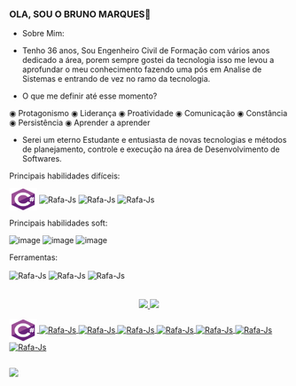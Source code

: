 ### OLA, SOU O BRUNO MARQUES👋
- Sobre Mim:
- Tenho 36 anos, Sou Engenheiro Civil de Formação com vários anos dedicado a área, porem sempre
 gostei da tecnologia isso me levou a aprofundar o meu conhecimento fazendo 
 uma pós em Analise de Sistemas e entrando de vez no ramo da tecnologia.

- O que me definir até esse momento?

◉ Protagonismo ◉ Liderança ◉ Proatividade ◉ Comunicação ◉ Constância 
◉ Persistência ◉ Aprender a aprender

- Serei um eterno Estudante e entusiasta de novas tecnologias e métodos de planejamento, 
controle e execução na área de Desenvolvimento de Softwares.


Principais habilidades difíceis:
<div style="display: inline_block">
  <img align="center" alt="Rafa-Js" height="40" width="50" src="https://raw.githubusercontent.com/devicons/devicon/master/icons/csharp/csharp-original.svg">
 <img align="center" alt="Rafa-Js" height="40" width="50"<img src="https://cdn.jsdelivr.net/gh/devicons/devicon/icons/microsoftsqlserver/microsoftsqlserver-plain.svg" /> 
   <img align="center" alt="Rafa-Js" height="40" width="50"<img src="https://cdn.jsdelivr.net/gh/devicons/devicon/icons/postgresql/postgresql-original.svg" />
   <img align="center" alt="Rafa-Js" height="50" width="60"<img
src="https://cdn.jsdelivr.net/gh/devicons/devicon/icons/mysql/mysql-original-wordmark.svg" /> 
  
</div>



Principais habilidades soft:
 
![image](https://user-images.githubusercontent.com/83646647/145912309-01bc78fb-1eb2-4baa-8d6e-d4bc7267de9d.png) ![image](https://user-images.githubusercontent.com/83646647/145912193-e3635fbe-8840-493f-bf0b-a778c6d6e059.png) ![image](https://user-images.githubusercontent.com/83646647/145912421-1b488ecf-2aba-4b18-bae5-338631298db6.png)



Ferramentas:
<div style="display: inline_block">
 <img align="center" alt="Rafa-Js" height="40" width="50"
 src="https://cdn.jsdelivr.net/gh/devicons/devicon/icons/visualstudio/visualstudio-plain.svg" />
  <img align="center" alt="Rafa-Js" height="40" width="50"<img src="https://cdn.jsdelivr.net/gh/devicons/devicon/icons/gitlab/gitlab-original.svg" />
   <img align="center" alt="Rafa-Js" height="40" width="50"<img 
src="https://cdn.jsdelivr.net/gh/devicons/devicon/icons/github/github-original-wordmark.svg" /> 
 
</div>
<br>
<br>


<div align="center">
  <a href="https://github.com/brunomarques123">
<img height="170em" src="https://github-readme-stats.vercel.app/api?username=brunomarques123&show_icons=true&theme=dark&include_all_commits=true&count_private=true"/>
<img height="170em" src="https://github-readme-stats.vercel.app/api/top-langs/?username=brunomarques123&layout=compact&langs_count=7&theme=dark"/>
</div>
 
  <div style="display: inline_block"><br>
  <img align="center" alt="Rafa-Js" height="40" width="50" src="https://raw.githubusercontent.com/devicons/devicon/master/icons/csharp/csharp-original.svg">
   <img align="center" alt="Rafa-Js" height="40" width="50"<img src="https://cdn.jsdelivr.net/gh/devicons/devicon/icons/microsoftsqlserver/microsoftsqlserver-plain.svg" /> 
   <img align="center" alt="Rafa-Js" height="40" width="50"<img src="https://cdn.jsdelivr.net/gh/devicons/devicon/icons/postgresql/postgresql-original.svg" />
   <img align="center" alt="Rafa-Js" height="50" width="60"<img
src="https://cdn.jsdelivr.net/gh/devicons/devicon/icons/mysql/mysql-original-wordmark.svg" />
   <img align="center" alt="Rafa-Js" height="40" width="50"<img src="https://cdn.jsdelivr.net/gh/devicons/devicon/icons/gitlab/gitlab-original.svg" />
   <img align="center" alt="Rafa-Js" height="40" width="50"<img 
src="https://cdn.jsdelivr.net/gh/devicons/devicon/icons/github/github-original-wordmark.svg" />  
   <img align="center" alt="Rafa-Js" height="40" width="50"<img
src="https://cdn.jsdelivr.net/gh/devicons/devicon/icons/dotnetcore/dotnetcore-original.svg" />
    <img align="center" alt="Rafa-Js" height="40" width="50"<img
src="https://cdn.jsdelivr.net/gh/devicons/devicon/icons/bootstrap/bootstrap-original.svg" />
 </div>
 
  ##
 
<div> 
 
<a href="https://www.linkedin.com/in/bruno-marques-327523119" target="_blank"><img src="https://img.shields.io/badge/-LinkedIn-%230077B5?style=for-the-badge&logo=linkedin&logoColor=white" target="_blank"></a> 
  
<div>
 
 
 
 
